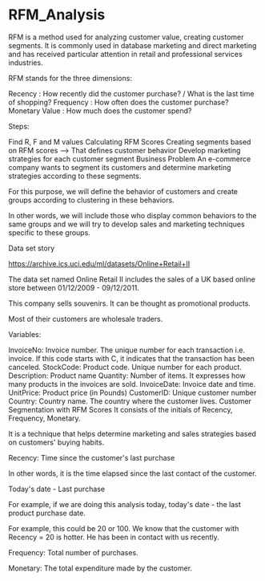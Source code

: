 # RFM_Analysis
RFM is a method used for analyzing customer value, creating customer segments. It is commonly used in database marketing and direct marketing and has received particular attention in retail and professional services industries.

RFM stands for the three dimensions:

Recency : How recently did the customer purchase? / What is the last time of shopping?
Frequency : How often does the customer purchase?
Monetary Value : How much does the customer spend?

Steps:

Find R, F and M values
Calculating RFM Scores
Creating segments based on RFM scores --> That defines customer behavior
Develop marketing strategies for each customer segment
Business Problem
An e-commerce company wants to segment its customers and determine marketing strategies according to these segments.

For this purpose, we will define the behavior of customers and create groups according to clustering in these behaviors.

In other words, we will include those who display common behaviors to the same groups and we will try to develop sales and marketing techniques specific to these groups.

Data set story

https://archive.ics.uci.edu/ml/datasets/Online+Retail+II

The data set named Online Retail II includes the sales of a UK based online store between 01/12/2009 - 09/12/2011.

This company sells souvenirs. It can be thought as promotional products.

Most of their customers are wholesale traders.

Variables:

InvoiceNo: Invoice number. The unique number for each transaction i.e. invoice. If this code starts with C, it indicates that the transaction has been canceled.
StockCode: Product code. Unique number for each product.
Description: Product name
Quantity: Number of items. It expresses how many products in the invoices are sold.
InvoiceDate: Invoice date and time.
UnitPrice: Product price (in Pounds)
CustomerID: Unique customer number
Country: Country name. The country where the customer lives.
Customer Segmentation with RFM Scores
It consists of the initials of Recency, Frequency, Monetary.

It is a technique that helps determine marketing and sales strategies based on customers' buying habits.

Recency: Time since the customer's last purchase

In other words, it is the time elapsed since the last contact of the customer.

Today's date - Last purchase

For example, if we are doing this analysis today, today's date - the last product purchase date.

For example, this could be 20 or 100. We know that the customer with Recency = 20 is hotter. He has been in contact with us recently.

Frequency: Total number of purchases.

Monetary: The total expenditure made by the customer.
